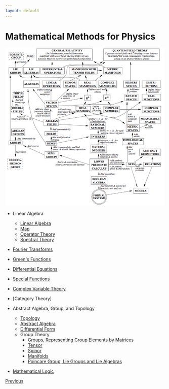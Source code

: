 ```yaml
---
layout: default
---
```


# Mathematical Methods for Physics

![m](/assets/img/mmp.jpg)


- Linear Algebra
    - [Linear Algebra](./LA/linear_algebra.html)
    - [Map](./LA/Map.html)
    - [Operator Theory](./LA/operator.html)
    - [Spectral Theory](./LA/Spectral.html)
- [Fourier Transforms](./ft.html)
- [Green's Functions](./gf.html)

- [Differential Equations](./de.html)
- [Special Functions](./special_functions.html)
- [Complex Variable Theory](./Complex%20Variable%20Theory.html)

- [Category Theory]

- Abstract Algebra, Group, and Topology
    - [Topology](./AAT/Topology_basics.html)
    - [Abstract Algebra](./AAT/Abstract_basics.html)
    - [Differential Form](./AAT/Differential_form.html)
    - Group Theory
      - [Groups, Representing Group Elements by Matrices](./G/Group_basics.html)
      - [Tensor](./G/Tensor.html)
      - [Spinor](./G/Spinor.html)
      - [Manifolds](./G/Manifolds.html)
      - [Poincare Group, Lie Groups and Lie Algebras](./G/Lie_Algebra.html)

- [Mathematical Logic](/P/logic.html)

<div class="pagination">
  <a href="{{ '/Phys/Phys_content.html' | relative_url }}" class="prev-button">Previous</a>
</div>